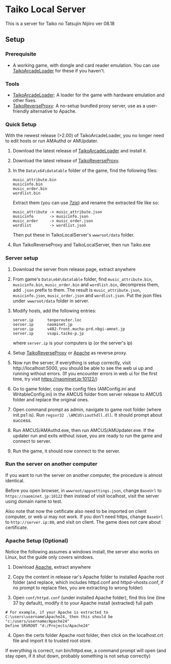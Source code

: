 # Taiko Local Server

This is a server for Taiko no Tatsujin Nijiiro ver 08.18

## Setup

### Prerequisite

- A working game, with dongle and card reader emulation. You can use [TaikoArcadeLoader](https://github.com/BroGamer4256/TaikoArcadeLoader) for these if you haven't.

### Tools

- [TaikoArcadeLoader](https://github.com/BroGamer4256/TaikoArcadeLoader): A loader for the game with hardware emulation and other fixes.
- [TaikoReverseProxy](https://github.com/shiibe/TaikoReverseProxy): A no-setup bundled proxy server, use as a user-friendly alternative to Apache.

### Quick Setup

With the newest release (>2.00) of TaikoArcadeLoader, you no longer need to edit hosts or run AMAuthd or AMUpdater.

1. Download the latest release of [TaikoArcadeLoader](https://github.com/BroGamer4256/TaikoArcadeLoader) and install it.
2. Download the latest release of [TaikoReverseProxy](https://github.com/shiibe/TaikoReverseProxy).
3. In the `Data\x64\datatable` folder of the game, find the following files:

    ```
    music_attribute.bin
    musicinfo.bin
    music_order.bin
    wordlist.bin
    ```

    Extract them (you can use [7zip](https://www.7-zip.org)) and rename the extracted file like so:

    ```
    music_attribute -> music_attribute.json
    musicinfo       -> musicinfo.json
    music_order     -> music_order.json
    wordlist        -> wordlist.json
    ```

    Then put these in TaikoLocalServer's `wwwroot/data` folder.

4. Run TaikoReverseProxy and TaikoLocalServer, then run Taiko.exe


### Server setup

1. Download the server from release page, extract anywhere

2. From game's `Data\x64\datatable` folder, find `music_attribute.bin`, `musicinfo.bin`, `music_order.bin` and `wordlist.bin`, decompress them, add `.json` prefix to them.
   The result is `music_attribute.json`, `musicinfo.json`, `music_order.json` and `wordlist.json`. Put the json files under` wwwroot/data` folder in server.

3. Modify hosts, add the following entries:

   ```
   server.ip      tenporouter.loc
   server.ip      naominet.jp
   server.ip      v402-front.mucha-prd.nbgi-amnet.jp
   server.ip      vsapi.taiko-p.jp
   ```

   where `server.ip` is your computers ip (or the server's ip)

4. Setup [TaikoReverseProxy](https://github.com/shiibe/TaikoReverseProxy) or [Apache](#apache-setup-optional) as reverse proxy.

5. Now run the server, if everything is setup correctly, visit http://localhost:5000, you should be able to see the web ui up and running without errors. (If you encounter errors in web ui for the first time, try visit https://naominet.jp:10122/)

6. Go to game folder, copy the config files (AMConfig.ini and WritableConfig.ini) in the AMCUS folder from server release to AMCUS folder and replace the original ones.

7. Open command prompt as admin, navigate to game root folder (where init.ps1 is). Run `regsvr32 .\AMCUS\iauthdll.dll`. It should prompt about success.

8. Run AMCUS/AMAuthd.exe, then run AMCUS/AMUpdater.exe. If the updater run and exits without issue, you are ready to run the game and connect to server.

9. Run the game, it should now connect to the server.

### Run the server on another computer

If you want to run the server on another computer, the procedure is almost identical. 

Before you open browser, in `wwwroot/appsettings.json`, change `BaseUrl` to `https://naominet.jp:10122` then instead of visit localhost, visit the server using domain name to test.

Also note that now the cetificate also need to be imported on client computer, or web ui may not work. If you don't need https, change `BaseUrl` to `http://server.ip:80`, and visit on client. The game does not care about certificate.

### Apache Setup (Optional)
Notice the following assumes a windows install, the server also works on Linux, but the guide only covers windows.

1. Download [Apache](https://www.apachelounge.com/download/), extract anywhere

2. Copy the content in release rar's Apache folder to installed Apache root folder (and replace, which includes httpd.conf and httpd-vhosts.conf, if no prompt to replace files, you are extracting to wrong folder)

3. Open `conf/httpd.conf` (under installed Apache folder), find this line (line 37 by default), modify it to your Apache install (extracted) full path

```htaccess
# For example, if your Apache is extracted to C:\users\username\Apache24, then this should be "c:/users/username/Apache24"
Define SRVROOT "d:/Projects/Apache24"
```

4. Open the certs folder Apache root folder, then click on the localhost.crt file and import it to trusted root store.

If everything is correct, run bin/httpd.exe, a command prompt will open (and stay open, if it shut down, probably something is not setup correctly)

